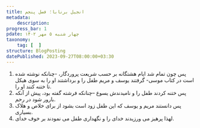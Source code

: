 ```yaml
---
title: انجیل برنابا؛ فصل پنجم
metadata:
    description:
progress_bar: 1
pdate: چهار شنبه ۵ مهر ۱۴۰۲    
taxonomy:
    tag: [  ]
structure: BlogPosting
datePublished: 2023-09-27T08:00:00+03:30
---
```


1. پس چون تمام شد ایام هشتگانه بر حسب شریعت پروردگار، -چنانکه نوشته شده است در کتاب موسی- گرفتند یوسف و مریم طفل را و برداشتند او را به سوی هیکل تا ختنه کنند او را. 
2. پس ختنه کردند طفل را و نامیدندش یسوع –چنانکه فرشته گفته بود، پیش از آنکه بارور شود در رحم. 
3. پس دانستند مریم و یوسف که این طفل زود است بشود از برای خلاص و هلاک بسیاری. 
4. لهذا پرهیز می ورزیدند خدای را و نگهداری طفل می نمودند بر خوف خدای.
